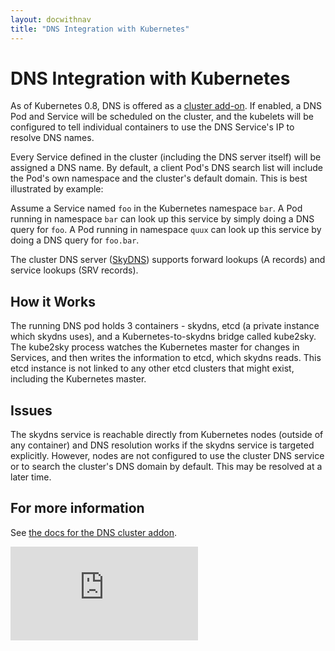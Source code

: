 ```yaml
---
layout: docwithnav
title: "DNS Integration with Kubernetes"
---
```

<!-- BEGIN MUNGE: UNVERSIONED_WARNING -->


<!-- END MUNGE: UNVERSIONED_WARNING -->

# DNS Integration with Kubernetes

As of Kubernetes 0.8, DNS is offered as a [cluster add-on](http://releases.k8s.io/release-1.1/cluster/addons/README.md).
If enabled, a DNS Pod and Service will be scheduled on the cluster, and the kubelets will be
configured to tell individual containers to use the DNS Service's IP to resolve DNS names.

Every Service defined in the cluster (including the DNS server itself) will be
assigned a DNS name.  By default, a client Pod's DNS search list will
include the Pod's own namespace and the cluster's default domain.  This is best
illustrated by example:

Assume a Service named `foo` in the Kubernetes namespace `bar`.  A Pod running
in namespace `bar` can look up this service by simply doing a DNS query for
`foo`.  A Pod running in namespace `quux` can look up this service by doing a
DNS query for `foo.bar`.

The cluster DNS server ([SkyDNS](https://github.com/skynetservices/skydns))
supports forward lookups (A records) and service lookups (SRV records).

## How it Works

The running DNS pod holds 3 containers - skydns, etcd (a private instance which skydns uses),
and a Kubernetes-to-skydns bridge called kube2sky.  The kube2sky process
watches the Kubernetes master for changes in Services, and then writes the
information to etcd, which skydns reads.  This etcd instance is not linked to
any other etcd clusters that might exist, including the Kubernetes master.

## Issues

The skydns service is reachable directly from Kubernetes nodes (outside
of any container) and DNS resolution works if the skydns service is targeted
explicitly. However, nodes are not configured to use the cluster DNS service or
to search the cluster's DNS domain by default.  This may be resolved at a later
time.

## For more information

See [the docs for the DNS cluster addon](http://releases.k8s.io/release-1.1/cluster/addons/dns/README.md).




<!-- BEGIN MUNGE: IS_VERSIONED -->
<!-- TAG IS_VERSIONED -->
<!-- END MUNGE: IS_VERSIONED -->


<!-- BEGIN MUNGE: GENERATED_ANALYTICS -->
[![Analytics](https://kubernetes-site.appspot.com/UA-36037335-10/GitHub/docs/admin/dns.md?pixel)]()
<!-- END MUNGE: GENERATED_ANALYTICS -->

